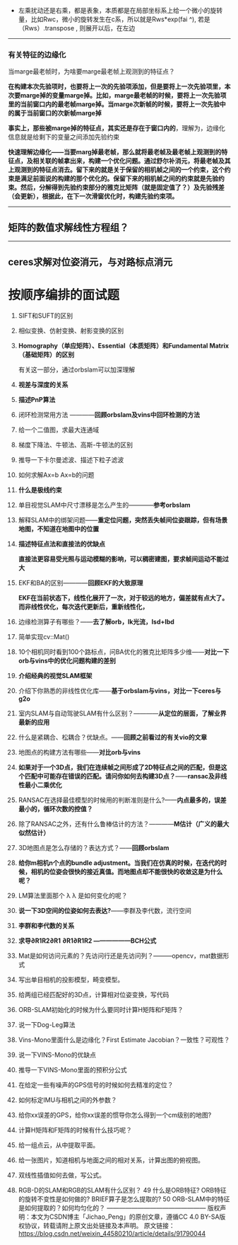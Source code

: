+ 左乘扰动还是右乘，都是表象，本质都是在局部坐标系上给一个微小的旋转量，比如Rwc，微小的旋转发生在c系，所以就是Rws*exp(fai ^), 若是（Rws）.transpose  , 则展开以后，在左边

_________

### 有关特征的边缘化

当marge最老帧时，为啥要marge最老帧上观测到的特征点？

**在构建本次先验项时，也要将上一次的先验项添加，但是要将上一次先验项里，本次要marge掉的变量marge掉。比如，marge最老帧的时候，要将上一次先验项里的当前窗口内的最老帧marge掉。当marge次新帧的时候，要将上一次先验中的属于当前窗口的次新帧marge掉**

**事实上，那些被marge掉的特征点，其实还是存在于窗口内的**，理解为，边缘化信息就是给剩下的变量之间添加先验约束



**快速理解边缘化——当要marg掉最老帧，那么就将最老帧及最老帧上观测到的特征点，及相关联的帧拿出来，构建一个优化问题。通过舒尔补消元，将最老帧及其上观测到的特征点消去。留下来的就是关于保留的相机帧之间的一个约束，这个约束是满足前面说的构建的那个优化的。保留下来的相机帧之间的约束就是先验约束。然后，分解得到先验约束部分的雅克比矩阵（就是固定值了？）及先验残差（会更新），根据此，在下一次滑窗优化时，构建先验约束项。**





______

## 矩阵的数值求解线性方程组？

_______

## ceres求解对位姿消元，与对路标点消元





# 按顺序编排的面试题

1. SIFT和SUFT的区别

2. 相似变换、仿射变换、射影变换的区别

3. **Homography（单应矩阵）、Essential（本质矩阵）和Fundamental Matrix（基础矩阵）的区别**

   有关这一部分，通过orbslam可以加深理解

   

4. **视差与深度的关系**

5. **描述PnP算法**

6. 闭环检测常用方法 ————**回顾orbslam及vins中回环检测的方法**

7. 给一个二值图，求最大连通域

8. 梯度下降法、牛顿法、高斯-牛顿法的区别

9. 推导一下卡尔曼滤波、描述下粒子滤波

10. 如何求解Ax=b
    Ax=b的问题

11. **什么是极线约束**

12. 单目视觉SLAM中尺寸漂移是怎么产生的————**参考orbslam**

13. 解释SLAM中的绑架问题——**重定位问题，突然丢失帧间位姿跟踪，但有场景地图，不知道在地图中的位置**

14. **描述特征点法和直接法的优缺点**

    **直接法更容易受光照与运动模糊的影响，可以稠密建图，要求帧间运动不能过大**

15. EKF和BA的区别————**回顾EKF的大致原理**

    **EKF在当前状态下，线性化展开了一次，对于较远的地方，偏差就有点大了。而非线性优化，每次迭代更新后，重新线性化，**

16. 边缘检测算子有哪些？——**去了解orb，lk光流，lsd+lbd**

17. 简单实现cv::Mat()

18. 10个相机同时看到100个路标点，问BA优化的雅克比矩阵多少维——**对比一下orb与vins中的优化问题构建的差别**

19. **介绍经典的视觉SLAM框架**

20. 介绍下你熟悉的非线性优化库——**基于orbslam与vins，对比一下ceres与g2o**

21. 室内SLAM与自动驾驶SLAM有什么区别？————**从定位的层面，了解业界最新的应用**

22. 什么是紧耦合、松耦合？优缺点。——**回顾之前看过的有关vio的文章**

23. 地图点的构建方法有哪些——**对比orb与vins**

24. **如果对于一个3D点，我们在连续帧之间形成了2D特征点之间的匹配，但是这个匹配中可能存在错误的匹配。请问你如何去构建3D点？**——**ransac及非线性最小二乘优化**

25. RANSAC在选择最佳模型的时候用的判断准则是什么?——**内点最多的，误差最小的，循环次数的控值？**

26. 除了RANSAC之外，还有什么鲁棒估计的方法？————**M估计（广义的最大似然估计）**

27. 3D地图点是怎么存储的？表达方式？——**回顾orbslam**

28. **给你m相机n个点的bundle adjustment。当我们在仿真的时候，在迭代的时候，相机的位姿会很快的接近真值。而地图点却不能很快的收敛这是为什么呢？**

29. LM算法里面那个 λ
    λ 是如何变化的呢？

30. **说一下3D空间的位姿如何去表达?**——李群及李代数，流行空间

31. **李群和李代数的关系**

32. **求导∂R1R2∂R1**
    **∂R1∂R1R2  ——————BCH公式**

33. Mat是如何访问元素的？先访问行还是先访问列？———opencv，mat数据形式

34. 写出单目相机的投影模型，畸变模型。

36. 给两组已经匹配好的3D点，计算相对位姿变换，写代码

37. ORB-SLAM初始化的时候为什么要同时计算H矩阵和F矩阵？

38. 说一下Dog-Leg算法

39. Vins-Mono里面什么是边缘化？First Estimate Jacobian？一致性？可观性？

40. 说一下VINS-Mono的优缺点

41. 推导一下VINS-Mono里面的预积分公式

42. 在给定一些有噪声的GPS信号的时候如何去精准的定位？

43. 如何标定IMU与相机之间的外参数？

44. 给你xx误差的GPS，给你xx误差的惯导你怎么得到一个cm级别的地图?

45. 计算H矩阵和F矩阵的时候有什么技巧呢？

46. 给一组点云，从中提取平面。

47. 给一张图片，知道相机与地面之间的相对关系，计算出图的俯视图。

48. 双线性插值如何去做，写公式。

49. RGB-D的SLAM和RGB的SLAM有什么区别？
    49 什么是ORB特征? ORB特征的旋转不变性是如何做的? BRIEF算子是怎么提取的?
    50 ORB-SLAM中的特征是如何提取的？如何均匀化的？
    ————————————————
    版权声明：本文为CSDN博主「Jichao_Peng」的原创文章，遵循CC 4.0 BY-SA版权协议，转载请附上原文出处链接及本声明。
    原文链接：https://blog.csdn.net/weixin_44580210/article/details/91790044